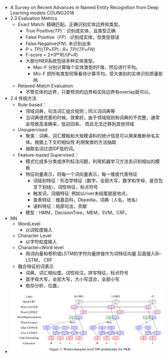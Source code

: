 - A Survey on Recent Advances in Named Entity Recognition from Deep Learning models COLING2018
- 2.3 Evaluation Metrics
    - Exact Match: 精确匹配。正确识别实体边界和类型。
        - True Positive(_TP_)：识别成实体，且类型正确
        - False Positive（_FP_）:识别成实体，但类型错误
        - False Negative(_FN_): 未识别出来
        - _P_ = _TP_/(_TP_+_FP_) ; _R_= _TP_/(_TP_+_FN_)
        - F-score = 2*(_P_*_R_)/(_P_+_R_)
        - 大部分NER系统包括多种实体类型。
            - Mac-F 分别计算每个实体类型的F值，然后进行平均。
            - Mic-F 把所有类型同等看待计算平均。受大类别的实体识别质量影响
    - Relaxed-Match Evaluation
        - 不管实体的边界，只要预测的边界和实际边界有overlap就可以。
- 2.4 传统方法
    - Rule-based：
        - 领域词典，句法词汇组合规则；同义词词典等
        - 当词典很完善的时候，效果好。由于领域规则和词典的不完整，通常会导致高准确率，低召回率。
        而且无法迁移到其他领域
    - Unsupervised
        - 聚类：词典，词汇模板和大规模语料的统计信息可以用来推断命名实体。根据上下文的相似性
        利用聚类的方法抽取
        - 抽取名词过滤IDF低的词。
    - Feature-based Supervised：
        - 模式化成多分类或序列标注问题，利用机器学习方法去识别相似的模板
        - 特征向量表示，将每一个词向量表示，每一维度代表特征
            - 词级别特征：形态学特征（数字，全部大写，数字和字母，是否包含下划线），词性特征，标点符号
            - 触发词，词缀特征: 例如以river未结尾就是地点。
            - 查表特征：维基百科，Dbpedia，词典（人名，地名）
            - 语料特征：局部句法，贡献
        - 模型：HMM，DecisionTree，MEM，SVM，CRF。
- NN
    - WordLevel
        - 以词粒度输入
    - Character Level
        - 以字符粒度输入
    - Character+Word level
        - 用词向量和卷积或LSTM的字符向量拼接作为词特征向量 后面接入Bi-LSTM， CRF
    - 融合特征的词表示
        - 词典，词汇相似度。词性标注。拼写特征，标点符号
        - 首字母大写，全部大写，大小写混合，全部小写
        - 依存分析，位置，
- ![pic1](pics/neroverview/3.png)